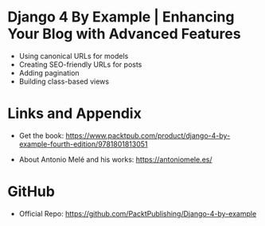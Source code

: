 # Django 4 By Example | Enhancing Your Blog with Advanced Features

* Using canonical URLs for models
* Creating SEO-friendly URLs for posts
* Adding pagination
* Building class-based views


Links and Appendix
========================================================

- Get the book: https://www.packtpub.com/product/django-4-by-example-fourth-edition/9781801813051

- About Antonio Melé and his works: https://antoniomele.es/

GitHub
========================================================

- Official Repo: https://github.com/PacktPublishing/Django-4-by-example
